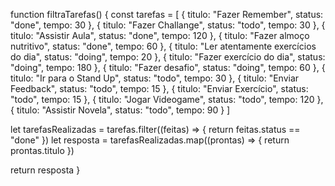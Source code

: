 <!-- 
Enunciado
Temos um array de tarefas, onde cada tarefa é um objeto com as propriedades: titulo, status e tempo. O status tem três valores possíveis: todo (tarefa não iniciada), doing (tarefa em progresso) e done (tarefa terminada).

Crie um novo array que tenha apenas o nome das atividades terminadas

Observação: não altere o array de tarefas! Apenas o utilize para criar seu novo array utilizando as funnções filter e map.
 -->

 function filtraTarefas() {
  const tarefas = [
    { titulo: "Fazer Remember", status: "done", tempo: 30 },
    { titulo: "Fazer Challange", status: "todo", tempo: 30 },
    { titulo: "Assistir Aula", status: "done", tempo: 120 },
    { titulo: "Fazer almoço nutritivo", status: "done", tempo: 60 },
    { titulo: "Ler atentamente exercícios do dia", status: "doing", tempo: 20 },
    { titulo: "Fazer exercício do dia", status: "doing", tempo: 180 },
    { titulo: "Fazer desafio", status: "doing", tempo: 60 },
    { titulo: "Ir para o Stand Up", status: "todo", tempo: 30 },
    { titulo: "Enviar Feedback", status: "todo", tempo: 15 },
    { titulo: "Enviar Exercício", status: "todo", tempo: 15 },
    { titulo: "Jogar Videogame", status: "todo", tempo: 120 },
    { titulo: "Assistir Novela", status: "todo", tempo: 90 }
 ]

 let tarefasRealizadas = tarefas.filter((feitas) => {
   return feitas.status == "done"
 })
 let resposta = tarefasRealizadas.map((prontas) => {
   return prontas.titulo
 })

  return resposta
}